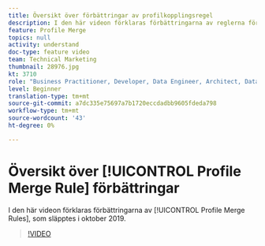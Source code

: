 ```yaml
---
title: Översikt över förbättringar av profilkopplingsregel
description: I den här videon förklaras förbättringarna av reglerna för profilsammanfogning som släpptes i oktober 2019.
feature: Profile Merge
topics: null
activity: understand
doc-type: feature video
team: Technical Marketing
thumbnail: 28976.jpg
kt: 3710
role: "Business Practitioner, Developer, Data Engineer, Architect, Data Architect, Administrator, Leader"
level: Beginner
translation-type: tm+mt
source-git-commit: a7dc335e75697a7b1720eccdadbb9605fdeda798
workflow-type: tm+mt
source-wordcount: '43'
ht-degree: 0%

---
```



# Översikt över [!UICONTROL Profile Merge Rule] förbättringar

I den här videon förklaras förbättringarna av [!UICONTROL Profile Merge Rules], som släpptes i oktober 2019.

>[!VIDEO](https://video.tv.adobe.com/v/28976/?quality=12)
